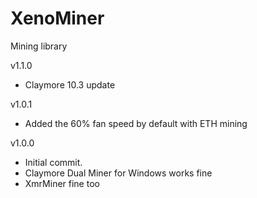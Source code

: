 # XenoMiner
Mining library

v1.1.0
- Claymore 10.3 update

v1.0.1
- Added the 60% fan speed by default with ETH mining

v1.0.0
- Initial commit.
- Claymore Dual Miner for Windows works fine
- XmrMiner fine too
